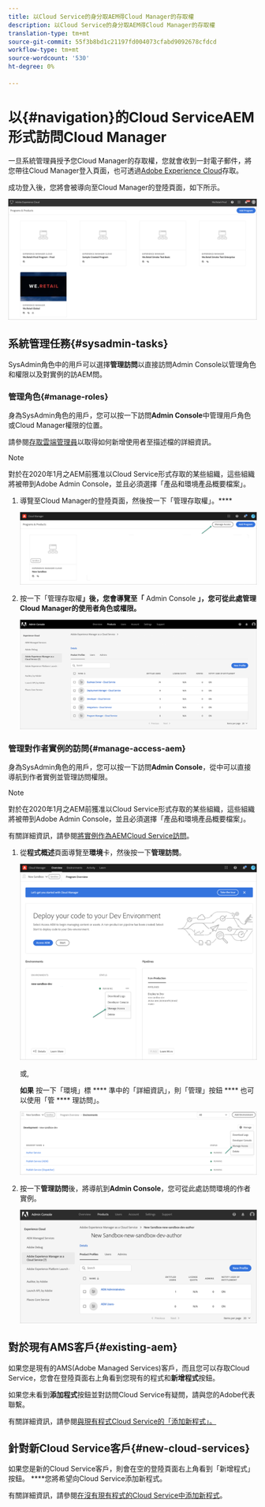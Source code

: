 ```yaml
---
title: 以Cloud Service的身分取AEM得Cloud Manager的存取權
description: 以Cloud Service的身分取AEM得Cloud Manager的存取權
translation-type: tm+mt
source-git-commit: 55f3b8bd1c21197fd004073cfabd9092678cfdcd
workflow-type: tm+mt
source-wordcount: '530'
ht-degree: 0%

---
```



# 以{#navigation}的Cloud ServiceAEM形式訪問Cloud Manager

一旦系統管理員授予您Cloud Manager的存取權，您就會收到一封電子郵件，將您帶往Cloud Manager登入頁面，也可透過[Adobe Experience Cloud](https://my.cloudmanager.adobe.com/)存取。

成功登入後，您將會被導向至Cloud Manager的登陸頁面，如下所示。

![](assets/first_timelogin1.png)

## 系統管理任務{#sysadmin-tasks}

SysAdmin角色中的用戶可以選擇&#x200B;**管理訪問**&#x200B;以直接訪問Admin Console以管理角色和權限以及對實例的訪AEM問。

### 管理角色{#manage-roles}

身為SysAdmin角色的用戶，您可以按一下訪問&#x200B;**Admin Console**&#x200B;中管理用戶角色或Cloud Manager權限的位置。

請參閱[存取雲端管理員](https://docs.adobe.com/content/help/en/experience-manager-cloud-service/security/ims-support.html#accessing-cloud-manager)以取得如何新增使用者至描述檔的詳細資訊。

>[!NOTE]
>對於在2020年1月之AEM前獲准以Cloud Service形式存取的某些組織，這些組織將被帶到Adobe Admin Console，並且必須選擇「產品和環境產品概要檔案」。

1. 導覽至Cloud Manager的登陸頁面，然後按一下「管理存取權」。****

   ![](assets/sys-admin5.png)

1. 按一下「管理存取權&#x200B;**」後，您會導覽至「** Admin Console **」，您可從此處管理Cloud Manager的使用者角色或權限。**

   ![](assets/sys-admin1.png)

### 管理對作者實例的訪問{#manage-access-aem}

身為SysAdmin角色的用戶，您可以按一下訪問&#x200B;**Admin Console**，從中可以直接導航到作者實例並管理訪問權限。

>[!NOTE]
>對於在2020年1月之AEM前獲准以Cloud Service形式存取的某些組織，這些組織將被帶到Adobe Admin Console，並且必須選擇「產品和環境產品概要檔案」。

有關詳細資訊，請參閱[將實例作為AEMCloud Service訪問](https://docs.adobe.com/content/help/en/experience-manager-cloud-service/security/ims-support.html#accessing-instance-cloud-service)。

1. 從&#x200B;**程式概述**&#x200B;頁面導覽至&#x200B;**環境**&#x200B;卡，然後按一下&#x200B;**管理訪問**。

   ![](assets/sys-admin6.png)

   或,

   **如果** 按一下「環境」標 **** 準中的「詳細資訊」，則「管理」按鈕 **** 也可以使用「管 **** 理訪問」。

   ![](assets/sys-admin4.png)

1. 按一下&#x200B;**管理訪問**&#x200B;後，將導航到&#x200B;**Admin Console**，您可從此處訪問環境的作者實例。

   ![](assets/sys-admin-2.png)

## 對於現有AMS客戶{#existing-aem}

如果您是現有的AMS(Adobe Managed Services)客戶，而且您可以存取Cloud Service，您會在登陸頁面右上角看到您現有的程式和&#x200B;**新增程式**&#x200B;按鈕。

如果您未看到&#x200B;**添加程式**&#x200B;按鈕並對訪問Cloud Service有疑問，請與您的Adobe代表聯繫。

有關詳細資訊，請參閱[與現有程式Cloud Service的「添加新程式」。](/help/onboarding/getting-access-to-aem-in-cloud/first-time-login.md#existing-program)

## 針對新Cloud Service客戶{#new-cloud-services}

如果您是新的Cloud Service客戶，則會在空的登陸頁面右上角看到「新增程式」按鈕。 ****&#x200B;您將希望向Cloud Service添加新程式。

有關詳細資訊，請參閱[在沒有現有程式的Cloud Service中添加新程式](/help/onboarding/getting-access-to-aem-in-cloud/first-time-login.md#no-program)。

